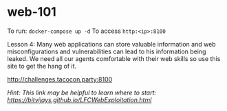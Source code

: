 # web-101

To run: `docker-compose up -d`
To access `http:<ip>:8100`

Lesson 4: Many web applications can store valuable information and web misconfigurations and vulnerabilities can lead to his information being leaked. We need all our agents comfortable with their web skills so use this site to get the hang of it.

http://challenges.tacocon.party:8100

*Hint: This link may be helpful to learn where to start: https://bitvijays.github.io/LFCWebExploitation.html*